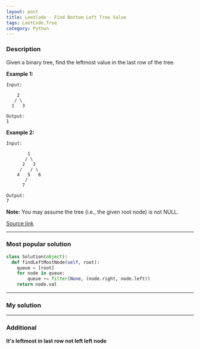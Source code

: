 ```yaml
---
layout: post
title: LeetCode - Find Bottom Left Tree Value
tags: LeetCode,Tree
category: Python
---
```



### Description
Given a binary tree, find the leftmost value in the last row of the tree.

**Example 1:**

```
Input:

    2
   / \
  1   3

Output:
1
```

**Example 2:**

```
Input:

        1
       / \
      2   3
     /   / \
    4   5   6
       /
      7

Output:
7
```

**Note:** You may assume the tree (i.e., the given root node) is not NULL.

[Source link](https://leetcode.com/problems/find-bottom-left-tree-value/#/description)

__________
### Most popular solution

```python
class Solution(object):
  def findLeftMostNode(self, root):
    queue = [root]
    for node in queue:
        queue += filter(None, (node.right, node.left))
    return node.val
```

__________
### My solution



__________
### Additional

**It's leftmost in last row not left left node**
